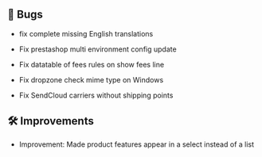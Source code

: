 ## 🐛 Bugs

- fix complete missing English translations

- Fix prestashop multi environment config update

- Fix datatable of fees rules on show fees line

- Fix dropzone check mime type on Windows

- Fix SendCloud carriers without shipping points


## 🛠️ Improvements

- Improvement: Made product features appear in a select instead of a list